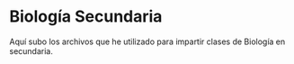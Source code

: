 # Biología Secundaria
Aquí subo los archivos que he utilizado para impartir clases de Biología en secundaria.
